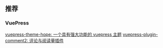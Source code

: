 ## 推荐

### VuePress

[vuepress-theme-hope: 一个具有强大功能的 vuepress 主题](https://vuepress-theme-hope.github.io/v2/zh/)
[vuepress-plugin-comment2: 评论与阅读量插件](https://vuepress-theme-hope.github.io/v2/comment/zh/)
